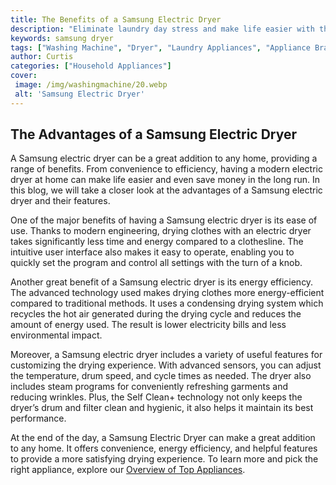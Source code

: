 ```yaml
---
title: The Benefits of a Samsung Electric Dryer
description: "Eliminate laundry day stress and make life easier with the power of a Samsung Electric Dryer Learn all the ways you can save time and energy so you can spend time on what matters most"
keywords: samsung dryer
tags: ["Washing Machine", "Dryer", "Laundry Appliances", "Appliance Brand"]
author: Curtis
categories: ["Household Appliances"]
cover: 
 image: /img/washingmachine/20.webp
 alt: 'Samsung Electric Dryer'
---
```

## The Advantages of a Samsung Electric Dryer

A Samsung electric dryer can be a great addition to any home, providing a range of benefits. From convenience to efficiency, having a modern electric dryer at home can make life easier and even save money in the long run. In this blog, we will take a closer look at the advantages of a Samsung electric dryer and their features.

One of the major benefits of having a Samsung electric dryer is its ease of use. Thanks to modern engineering, drying clothes with an electric dryer takes significantly less time and energy compared to a clothesline. The intuitive user interface also makes it easy to operate, enabling you to quickly set the program and control all settings with the turn of a knob.

Another great benefit of a Samsung electric dryer is its energy efficiency. The advanced technology used makes drying clothes more energy-efficient compared to traditional methods. It uses a condensing drying system which recycles the hot air generated during the drying cycle and reduces the amount of energy used. The result is lower electricity bills and less environmental impact.

Moreover, a Samsung electric dryer includes a variety of useful features for customizing the drying experience. With advanced sensors, you can adjust the temperature, drum speed, and cycle times as needed. The dryer also includes steam programs for conveniently refreshing garments and reducing wrinkles. Plus, the Self Clean+ technology not only keeps the dryer’s drum and filter clean and hygienic, it also helps it maintain its best performance.

At the end of the day, a Samsung Electric Dryer can make a great addition to any home. It offers convenience, energy efficiency, and helpful features to provide a more satisfying drying experience. To learn more and pick the right appliance, explore our [Overview of Top Appliances](./pages/appliance-overview).
